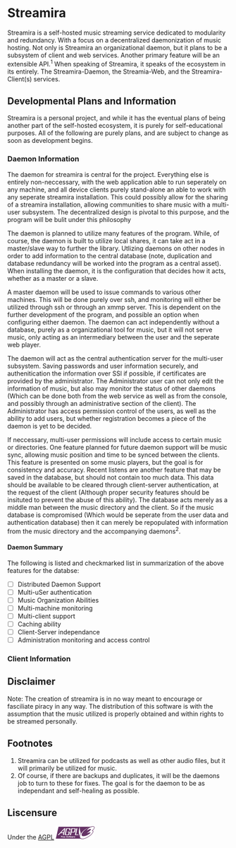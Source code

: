 # Streamira

Streamira is a self-hosted music streaming service dedicated to modularity and redundancy. With a focus on a decentralized daemonization of music hosting. Not only is Streamira an organizational daemon, but it plans to be a subsystem of client and web services. Another primary feature will be an extensible API.<sup>1</sup> When speaking of Streamira, it speaks of the ecosystem in its entirely. The Streamira-Daemon, the Streamia-Web, and the Streamira-Client(s) services.

## Developmental Plans and Information

Streamira is a personal project, and while it has the eventual plans of being another part of the self-hosted ecosystem, it is purely for self-educational purposes. All of the following are purely plans, and are subject to change as soon as development begins.

### Daemon Information

The daemon for streamira is central for the project. Everything else is entirely non-neccessary, with the web application able to run seperately on any machine, and all device clients purely stand-alone an able to work with any seperate streamira installation. This could possibly allow for the sharing of a streamira installation, allowing communities to share music with a multi-user subsystem. The decentralized design is pivotal to this purpose, and the program will be bulit under this philosophy

The daemon is planned to utilize many features of the program. While, of course, the daemon is built to utilize local shares, it can take act in a master/slave way to further the library. Utlizing daemons on other nodes in order to add information to the central database (note, duplication and database redundancy will be worked into the program as a central asset). When installing the daemon, it is the configuration that decides how it acts, whether as a master or a slave.

A master daemon will be used to issue commands to various other machines. This will be done purely over ssh, and monitoring will either be utilized through ssh or through an xmmp server. This is dependent on the further development of the program, and possible an option when configuring either daemon. The daemon can act independently without a database, purely as a organizational tool for music, but it will not serve music, only acting as an intermediary between the user and the seperate web player.

The daemon will act as the central authentication server for the multi-user subsystem. Saving passwords and user information securely, and authenitication the information over SSl if possible, if certificates are provided by the administrator. The Administrator user can not only edit the information of music, but also may monitor the status of other daemons (Which can be done both from the web service as well as from the console, and possibly through an administrative section of the client). The Administrator has access permission control of the users, as well as the ability to add users, but whether registration becomes a piece of the daemon is yet to be decided. 

If neccessary, multi-user permissions will include access to certain music or directories. One feature planned for future daemon support will be music sync, allowing music position and time to be synced between the clients. This feature is presented on some music players, but the goal is for consistency and accuracy. Recent listens are another feature that may be saved in the database, but should not contain too much data. This data should be available to be cleared through client-server authentication, at the request of the client (Although proper security features should be insituted to prevent the abuse of this ability). The database acts merely as a middle man between the music directory and the client. So if the music database is compromised (Which would be seperate from the user data and authentication database) then it can merely be repopulated with information from the music directory and the accompanying daemons<sup>2</sup>.

#### Daemon Summary

The following is listed and checkmarked list in summarization of the above features for the databse:
- [ ] Distributed Daemon Support
- [ ] Multi-uSer authentication
- [ ] Music Organization Abilities
- [ ] Multi-machine monitoring
- [ ] Multi-client support
- [ ] Caching ability
- [ ] Client-Server independance
- [ ] Administration monitoring and access control

### Client Information


## Disclaimer

Note: The creation of streamira is in no way meant to encourage or fasciliate piracy in any way. The distribution of this software is with the assumption that the music utilized is properly obtained and within rights to be streamed personally. 

## Footnotes

1. Streamira can be utilized for podcasts as well as other audio files, but it will primarily be utilized for music. 
2. Of course, if there are backups and duplicates, it will be the daemons job to turn to these for fixes. The goal is for the daemon to be as independant and self-healing as possible.

## Liscensure
Under the [AGPL](https://www.gnu.org/licenses/agpl-3.0)
![AGPL logo](/Liscensure/agplv3-88x31.png)
